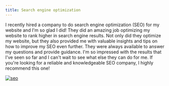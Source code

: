 ```yaml
---
title: Search engine optimization
---
```


I recently hired a company to do search engine optimization (SEO) for my website and I'm so glad I did! They did an amazing job optimizing my website to rank higher in search engine results. Not only did they optimize my website, but they also provided me with valuable insights and tips on how to improve my SEO even further. They were always available to answer my questions and provide guidance. I'm so impressed with the results that I've seen so far and I can't wait to see what else they can do for me. If you're looking for a reliable and knowledgeable SEO company, I highly recommend this one!

[![seo](<https://dabuttonfactory.com/button.png?t=CHECK+SERVICE&f=Noto+Sans-Bold&ts=26&tc=fff&hp=45&vp=20&c=11&bgt=unicolored&bgc=4bd42f>)](<https://londonexpertfinder.com/link>)